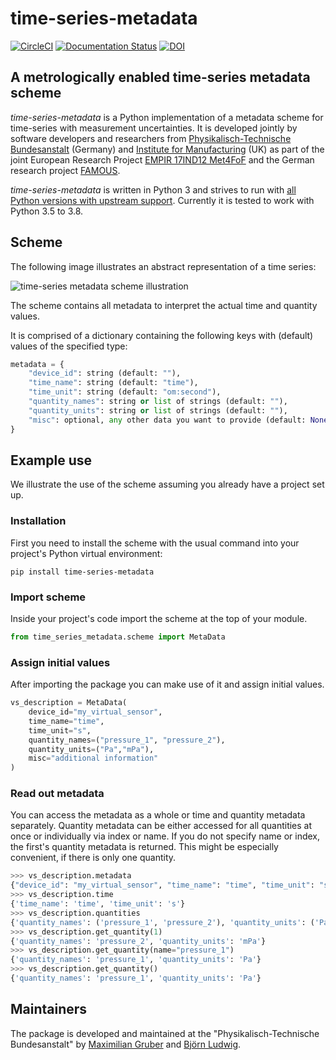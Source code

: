 # time-series-metadata

[![CircleCI](https://circleci.com/gh/PTB-PSt1/time-series-metadata.svg?style=shield)](https://circleci.com/gh/PTB-PSt1/time-series-metadata)
[![Documentation Status](https://readthedocs.org/projects/time-series-metadata/badge/?version=latest)](https://time-series-metadata.readthedocs.io/en/latest/?badge=latest)
[![DOI](https://zenodo.org/badge/DOI/10.5281/zenodo.3935860.svg)](https://doi.org/10.5281/zenodo.3935860)


## A metrologically enabled time-series metadata scheme

_time-series-metadata_ is a Python implementation of a metadata scheme for
time-series with measurement uncertainties. It is developed jointly by software
developers and researchers from
[Physikalisch-Technische Bundesanstalt](https://www.ptb.de) (Germany) and
[Institute for Manufacturing](https://www.ifm.eng.cam.ac.uk/) (UK) as part of the
joint European Research Project [EMPIR 17IND12 Met4FoF](https://met4fof.eu) and the
German research project [FAMOUS](https://famous-project.eu).

*time-series-metadata* is written in Python 3 and strives to run with
[all Python versions with upstream support](https://devguide.python.org/#status-of-python-branches).
Currently it is tested to work with Python 3.5 to 3.8.

## Scheme

The following image illustrates an abstract representation of a time series:

 ![time-series metadata scheme illustration](https://user-images.githubusercontent.com/50821607/80489031-8dac5000-895f-11ea-9b99-2add88c21d4b.png)
 
The scheme contains all metadata to interpret the actual time and quantity values.

It is comprised of a dictionary containing the following keys with (default) values of
the specified type:

```python
metadata = {
    "device_id": string (default: ""),
    "time_name": string (default: "time"),
    "time_unit": string (default: "om:second"),
    "quantity_names": string or list of strings (default: ""),
    "quantity_units": string or list of strings (default: ""),
    "misc": optional, any other data you want to provide (default: None),
}
```

## Example use

We illustrate the use of the scheme assuming you already have a project set up.

### Installation

First you need to install the scheme with the usual command into your project's
Python virtual environment:

```shell
pip install time-series-metadata
```

### Import scheme

Inside your project's code import the scheme at the top of your module.

```python
from time_series_metadata.scheme import MetaData
```

### Assign initial values

After importing the package you can make use of it and assign initial values.

```python
vs_description = MetaData(
    device_id="my_virtual_sensor",
    time_name="time",
    time_unit="s",
    quantity_names=("pressure_1", "pressure_2"),
    quantity_units=("Pa","mPa"),
    misc="additional information"
)
```

### Read out metadata

You can access the metadata as a whole or time and quantity metadata separately.
Quantity metadata can be either accessed for all quantities at once or individually via index
or name. If you do not specify name or index, the first's quantity metadata is returned.
This might be especially convenient, if there is only one quantity.

```python
>>> vs_description.metadata
{"device_id": "my_virtual_sensor", "time_name": "time", "time_unit": "s", "quantity_names": ["pressure_1", "pressure_2"], "quantity_units": ["Pa", "mPa"], "misc": None}
>>> vs_description.time
{'time_name': 'time', 'time_unit': 's'}
>>> vs_description.quantities
{'quantity_names': ('pressure_1', 'pressure_2'), 'quantity_units': ('Pa', 'mPa')}
>>> vs_description.get_quantity(1)
{'quantity_names': 'pressure_2', 'quantity_units': 'mPa'}
>>> vs_description.get_quantity(name="pressure_1")
{'quantity_names': 'pressure_1', 'quantity_units': 'Pa'}
>>> vs_description.get_quantity()
{'quantity_names': 'pressure_1', 'quantity_units': 'Pa'}
```

## Maintainers

The package is developed and maintained at the "Physikalisch-Technische Bundesanstalt"
by [Maximilian Gruber](https://github.com/mgrub) and [Björn Ludwig](https://github.com/BjoernLudwigPTB).
